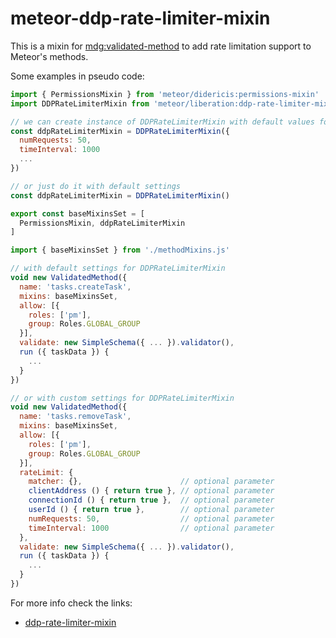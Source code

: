 # meteor-ddp-rate-limiter-mixin

This is a mixin for [mdg:validated-method](https://github.com/meteor/validated-method) to add rate limitation support to Meteor's methods.

Some examples in pseudo code:

```js
import { PermissionsMixin } from 'meteor/didericis:permissions-mixin'
import DDPRateLimiterMixin from 'meteor/liberation:ddp-rate-limiter-mixin'

// we can create instance of DDPRateLimiterMixin with default values for all methods.
const ddpRateLimiterMixin = DDPRateLimiterMixin({
  numRequests: 50,
  timeInterval: 1000
  ...
})

// or just do it with default settings
const ddpRateLimiterMixin = DDPRateLimiterMixin()

export const baseMixinsSet = [
  PermissionsMixin, ddpRateLimiterMixin
]
```

```js
import { baseMixinsSet } from './methodMixins.js'

// with default settings for DDPRateLimiterMixin
void new ValidatedMethod({
  name: 'tasks.createTask',
  mixins: baseMixinsSet,
  allow: [{
    roles: ['pm'],
    group: Roles.GLOBAL_GROUP
  }],
  validate: new SimpleSchema({ ... }).validator(),
  run ({ taskData }) {
    ...
  }
})

// or with custom settings for DDPRateLimiterMixin
void new ValidatedMethod({
  name: 'tasks.removeTask',
  mixins: baseMixinsSet,
  allow: [{
    roles: ['pm'],
    group: Roles.GLOBAL_GROUP
  }],
  rateLimit: {
    matcher: {},                      // optional parameter
    clientAddress () { return true }, // optional parameter
    connectionId () { return true },  // optional parameter
    userId () { return true },        // optional parameter
    numRequests: 50,                  // optional parameter
    timeInterval: 1000                // optional parameter
  },
  validate: new SimpleSchema({ ... }).validator(),
  run ({ taskData }) {
    ...
  }
})
```

For more info check the links:
* [ddp-rate-limiter-mixin](https://github.com/nlhuykhang/ddp-rate-limiter-mixin)
